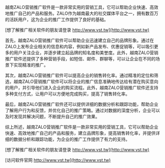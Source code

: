 越南ZALO营销推广软件是一款非常实用的营销工具，它可以帮助企业快速、高效地推广自己的产品和服务。ZALO作为越南最大的社交媒体平台之一，拥有数百万的活跃用户，这为企业的推广工作提供了良好的基础。

[想了解推广相关软件的朋友请登录 http://www.vst.tw](http://www.vst.tw)

首先，越南ZALO营销推广软件可以帮助企业迅速建立自己的品牌形象。通过在ZALO上发布企业相关的信息和内容，例如新产品发布、优惠促销等，可以吸引更多的用户关注企业，并逐步建立起品牌的知名度和美誉度。此外，越南ZALO营销推广软件还提供了多种营销手段，如短信、邮件、群聊等，可以让企业在不同的场景下实现精准的推广。

其次，越南ZALO营销推广软件可以提高企业的销售转化率。通过精准的定位和筛选，越南ZALO营销推广软件可以将企业的推广信息准确地传达给有潜在购买意向的用户，并引导他们进入企业的购买流程。此外，越南ZALO营销推广软件还支持多种支付方式，让用户可以方便地完成购买，提高了销售转化率。

最后，越南ZALO营销推广软件还可以提供详细的数据分析和跟踪功能，帮助企业了解用户行为和反馈，并优化自己的推广策略。通过对数据的深度分析，企业可以及时发现并解决问题，不断提升自己的推广效果。

综上所述，越南ZALO营销推广软件是一款非常实用的营销工具，它可以帮助企业快速、高效地推广自己的产品和服务，建立品牌形象，提高销售转化率，并提供详细的数据分析和跟踪功能，为企业的推广工作提供了有力的支持。

[想了解推广相关软件的朋友请登录 http://www.vst.tw](http://www.vst.tw)


[访问软件官网 http://www.vst.tw](http://www.vst.tw)
